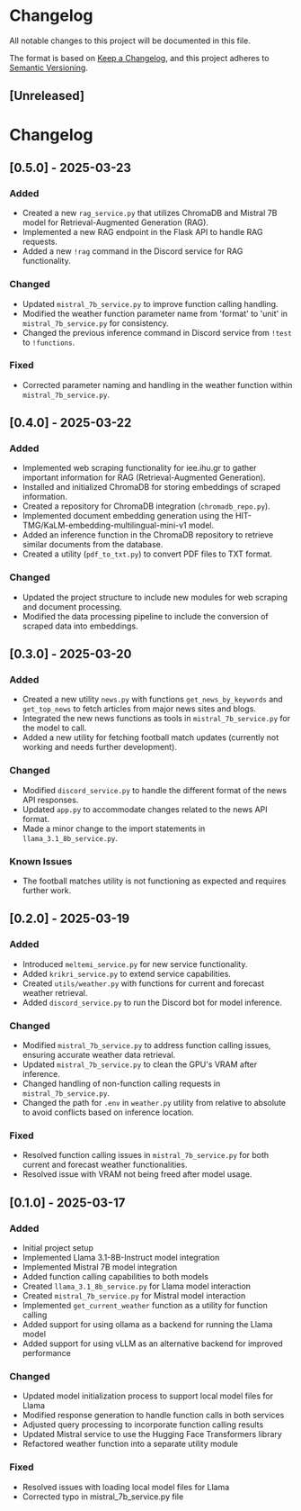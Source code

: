 # Changelog

All notable changes to this project will be documented in this file.

The format is based on [Keep a Changelog](https://keepachangelog.com/en/1.0.0/),
and this project adheres to [Semantic Versioning](https://semver.org/spec/v2.0.0.html).

## [Unreleased]
# Changelog

## [0.5.0] - 2025-03-23

### Added
- Created a new `rag_service.py` that utilizes ChromaDB and Mistral 7B model for Retrieval-Augmented Generation (RAG).
- Implemented a new RAG endpoint in the Flask API to handle RAG requests.
- Added a new `!rag` command in the Discord service for RAG functionality.

### Changed
- Updated `mistral_7b_service.py` to improve function calling handling.
- Modified the weather function parameter name from 'format' to 'unit' in `mistral_7b_service.py` for consistency.
- Changed the previous inference command in Discord service from `!test` to `!functions`.

### Fixed
- Corrected parameter naming and handling in the weather function within `mistral_7b_service.py`.

## [0.4.0] - 2025-03-22

### Added
- Implemented web scraping functionality for iee.ihu.gr to gather important information for RAG (Retrieval-Augmented Generation).
- Installed and initialized ChromaDB for storing embeddings of scraped information.
- Created a repository for ChromaDB integration (`chromadb_repo.py`).
- Implemented document embedding generation using the HIT-TMG/KaLM-embedding-multilingual-mini-v1 model.
- Added an inference function in the ChromaDB repository to retrieve similar documents from the database.
- Created a utility (`pdf_to_txt.py`) to convert PDF files to TXT format.

### Changed
- Updated the project structure to include new modules for web scraping and document processing.
- Modified the data processing pipeline to include the conversion of scraped data into embeddings.

## [0.3.0] - 2025-03-20

### Added
- Created a new utility `news.py` with functions `get_news_by_keywords` and `get_top_news` to fetch articles from major news sites and blogs.
- Integrated the new news functions as tools in `mistral_7b_service.py` for the model to call.
- Added a new utility for fetching football match updates (currently not working and needs further development).

### Changed
- Modified `discord_service.py` to handle the different format of the news API responses.
- Updated `app.py` to accommodate changes related to the news API format.
- Made a minor change to the import statements in `llama_3.1_8b_service.py`.

### Known Issues
- The football matches utility is not functioning as expected and requires further work.

## [0.2.0] - 2025-03-19
### Added
- Introduced `meltemi_service.py` for new service functionality.
- Added `krikri_service.py` to extend service capabilities.
- Created `utils/weather.py` with functions for current and forecast weather retrieval.
- Added `discord_service.py` to run the Discord bot for model inference.

### Changed
- Modified `mistral_7b_service.py` to address function calling issues, ensuring accurate weather data retrieval.
- Updated `mistral_7b_service.py` to clean the GPU's VRAM after inference.
- Changed handling of non-function calling requests in `mistral_7b_service.py`.
- Changed the path for `.env` in `weather.py` utility from relative to absolute to avoid conflicts based on inference location.

### Fixed
- Resolved function calling issues in `mistral_7b_service.py` for both current and forecast weather functionalities.
- Resolved issue with VRAM not being freed after model usage.

## [0.1.0] - 2025-03-17
### Added
- Initial project setup
- Implemented Llama 3.1-8B-Instruct model integration
- Implemented Mistral 7B model integration
- Added function calling capabilities to both models
- Created `llama_3.1_8b_service.py` for Llama model interaction
- Created `mistral_7b_service.py` for Mistral model interaction
- Implemented `get_current_weather` function as a utility for function calling
- Added support for using ollama as a backend for running the Llama model
- Added support for using vLLM as an alternative backend for improved performance

### Changed
- Updated model initialization process to support local model files for Llama
- Modified response generation to handle function calls in both services
- Adjusted query processing to incorporate function calling results
- Updated Mistral service to use the Hugging Face Transformers library
- Refactored weather function into a separate utility module

### Fixed
- Resolved issues with loading local model files for Llama
- Corrected typo in mistral_7b_service.py file